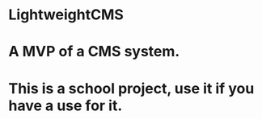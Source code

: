 # LightweightCMS
# A MVP of a CMS system.
# This is a school project, use it if you have a use for it.
